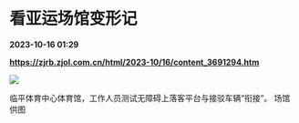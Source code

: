 # 看亚运场馆变形记

**2023-10-16 01:29**

**https://zjrb.zjol.com.cn/html/2023-10/16/content_3691294.htm**

![](https://zjrb.zjol.com.cn/images/2023-10/16/zjrb2023101600003v01b008.jpg)

临平体育中心体育馆，工作人员测试无障碍上落客平台与接驳车辆“衔接”。 场馆供图